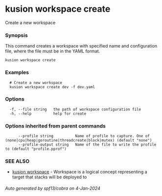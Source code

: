 # kusion workspace create

Create a new workspace

### Synopsis

This command creates a workspace with specified name and configuration file, where the file must be in the YAML format.

```
kusion workspace create
```

### Examples

```
  # Create a new workspace
  kusion workspace create dev -f dev.yaml
```

### Options

```
  -f, --file string   the path of workspace configuration file
  -h, --help          help for create
```

### Options inherited from parent commands

```
      --profile string          Name of profile to capture. One of (none|cpu|heap|goroutine|threadcreate|block|mutex) (default "none")
      --profile-output string   Name of the file to write the profile to (default "profile.pprof")
```

### SEE ALSO

* [kusion workspace](kusion-workspace.md)	 - Workspace is a logical concept representing a target that stacks will be deployed to

###### Auto generated by spf13/cobra on 4-Jan-2024

